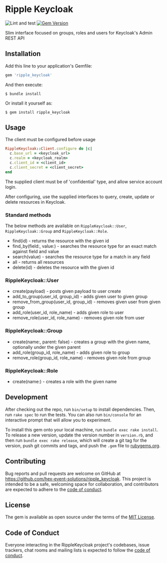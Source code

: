 # Ripple Keycloak

![Lint and test](https://github.com/hex-event-solutions/ripple_keycloak/workflows/Lint%20and%20test/badge.svg)
[![Gem Version](https://badge.fury.io/rb/ripple_keycloak.svg)](https://badge.fury.io/rb/ripple_keycloak)

Slim interface focused on groups, roles and users for Keycloak's Admin REST API

## Installation

Add this line to your application's Gemfile:

```ruby
gem 'ripple_keycloak'
```

And then execute:

    $ bundle install

Or install it yourself as:

    $ gem install ripple_keycloak

## Usage

The client must be configured before usage

```ruby
RippleKeycloak::Client.configure do |c|
  c.base_url = <keycloak_url>
  c.realm = <keycloak_realm>
  c.client_id = <client_id>
  c.client_secret = <client_secret>
end
```

The supplied client must be of 'confidential' type, and allow service account login.

After configuring, use the supplied interfaces to query, create, update or delete resources in Keycloak.

### Standard methods

The below methods are available on `RippleKeycloak::User`, `RippleKeycloak::Group` and `RippleKeycloak::Role`.

- find(id) - returns the resource with the given id
- find_by(field:, value:) - searches the resource type for an exact match against field and value
- search(value) - searches the resource type for a match in any field
- all - returns all resources
- delete(id) - deletes the resource with the given id

### RippleKeycloak::User

- create(payload) - posts given payload to user create
- add_to_group(user_id, group_id) - adds given user to given group
- remove_from_group(user_id, group_id) - removes given user from given group
- add_role(user_id, role_name) - adds given role to user
- remove_role(user_id, role_name) - removes given role from user

### RippleKeycloak::Group

- create(name:, parent: false) - creates a group with the given name, optionally under the given parent
- add_role(group_id, role_name) - adds given role to group
- remove_role(group_id, role_name) - removes given role from group

### RippleKeycloak::Role

- create(name:) - creates a role with the given name

## Development

After checking out the repo, run `bin/setup` to install dependencies. Then, run `rake spec` to run the tests. You can also run `bin/console` for an interactive prompt that will allow you to experiment.

To install this gem onto your local machine, run `bundle exec rake install`. To release a new version, update the version number in `version.rb`, and then run `bundle exec rake release`, which will create a git tag for the version, push git commits and tags, and push the `.gem` file to [rubygems.org](https://rubygems.org).

## Contributing

Bug reports and pull requests are welcome on GitHub at https://github.com/hex-event-solutions/ripple_keycloak. This project is intended to be a safe, welcoming space for collaboration, and contributors are expected to adhere to the [code of conduct](https://github.com/hex-event-solutions/ripple_keycloak/blob/master/CODE_OF_CONDUCT.md).


## License

The gem is available as open source under the terms of the [MIT License](https://opensource.org/licenses/MIT).

## Code of Conduct

Everyone interacting in the RippleKeycloak project's codebases, issue trackers, chat rooms and mailing lists is expected to follow the [code of conduct](https://github.com/hex-event-solutions/ripple_keycloak/blob/master/CODE_OF_CONDUCT.md).
